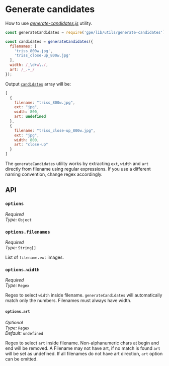 # Generate candidates

How to use [*generate-candidates.js*](../lib/generate-candidates.js) utility.

```js
const generateCandidates = require('gpe/lib/utils/generate-candidates');

const candidates = generateCandidates({
  filenames: [
    'triss_800w.jpg',
    'triss_close-up_800w.jpg'
  ],
  width: /_\d+w\./,
  art: /_.+_/
});
```

Output [`candidates`](api.md#optionscandidates) array will be:

```js
[
  {
    filename: "triss_800w.jpg",
    ext: "jpg",
    width: 800,
    art: undefined
  },
  {
    filename: "triss_close-up_800w.jpg",
    ext: "jpg",
    width: 800,
    art: "close-up"
  }
]
```

The `generateCandidates` utility works by extracting `ext`, `width` and `art` directly from filename using regular expressions. If you use a different naming convention, change regex accordingly.

## API

### `options`

*Required* <br>
*Type:* `Object`

### `options.filenames`

*Required* <br>
*Type:* `String[]`

List of `filename.ext` images.

### `options.width`

*Required* <br>
*Type:* `Regex`

Regex to select `width` inside filename. `generateCandidates` will automatically match only the numbers. Filenames must always have width.

#### `options.art`

*Optional* <br>
*Type:* `Regex` <br>
*Default:* `undefined`

Regex to select `art` inside filename. Non-alphanumeric chars at begin and end will be removed. A Filename may not have art, if no match is found `art` will be set as undefined. If all filenames do not have art direction, `art` option can be omitted.
